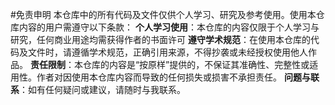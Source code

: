 #免责申明
本仓库中的所有代码及文件仅供个人学习、研究及参考使用。使用本仓库内容的用户需遵守以下条款：
**个人学习使用**：本仓库的内容仅限于个人学习与研究，任何商业用途均需获得作者的书面许可
**遵守学术规范**：在使用本仓库的代码及文件时，请遵循学术规范，正确引用来源，不得抄袭或未经授权使用他人作品。
**责任限制**：本仓库的内容是“按原样”提供的，不保证其准确性、完整性或适用性。作者对因使用本仓库内容而导致的任何损失或损害不承担责任。
**问题与联系**：如有任何疑问或建议，请随时与我联系。
